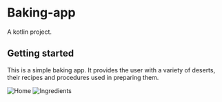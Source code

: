 # Baking-app
A kotlin project. 

## Getting started
This is a simple baking app.
It provides the user with a variety of deserts, their recipes and procedures used in preparing them.

![Home](https://drive.google.com/open?id=1DJgfkp0x_qYtESCoAl5LGu7x2ztgQfl_/to/img.png) ![Ingredients](https://drive.google.com/open?id=1DIOkT8aHxLnu5SGeKzaiu5JDb3hBMmYU/to/img.png) 
